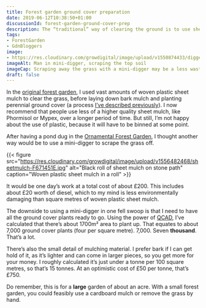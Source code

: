 ```yaml
---
title: Forest garden ground cover preparation
date: 2019-06-12T10:38:50+01:00
discussionId: forest-garden-ground-cover-prep
description: The “traditional” way of clearing the ground is to use sheet mulch. An alternative and possibly less wasteful way is to scrape the ground with a mini-digger.
tags: 
- ForestGarden
- GdnBloggers
image: 
- https://res.cloudinary.com/growdigital/image/upload/v1550874433/digger-11EE9734.jpg
imageAlt: Man in mini-digger, scraping the top soil
imageCap: Scraping away the grass with a mini-digger may be a less wasteful approach
draft: false
---
```


In the [original forest garden](https://www.forestgarden.wales/blog/forest-garden-plan-pgi/), I used vast amounts of woven plastic sheet mulch to clear the grass, before laying down bark mulch and planting perennial ground cover (a process [I’ve described previously](https://www.forestgarden.wales/blog/establish-ground-cover/)). I now recommend that people use less of a higher quality sheet mulch, like Phormisol or Mypex, over a longer period of time. But still, I’m not happy about the use of plastic, because it will have to be binned at some point.

After having a pond dug in the [Ornamental Forest Garden](https://www.forestgarden.wales/blog/introducing-ornamental-maintenance-free-forest-garden/), I thought another way would be to use a mini-digger to scrape the grass off. 

{{< figure src="https://res.cloudinary.com/growdigital/image/upload/v1556482468/sheetmulch-F671451E.jpg" alt="Black roll of sheet mulch on stone path" caption="Woven plastic sheet mulch in a roll" >}}

It would be one day’s work at a total cost of about £200. This includes about £20 worth of diesel, which to my mind is less environmentally damaging than square metres of woven plastic sheet mulch.

The downside to using a mini-digger in one fell swoop is that I need to have all the ground cover plants ready to go. Using the power of [QCAD](https://www.qcad.org), I’ve calculated that there’s about 1700m² area to plant up. That equates to about 7,000 ground cover plants (four per square metre). 7,000. Seven **thousand**. That’s a lot. 

There’s also the small detail of mulching material. I prefer bark if I can get hold of it, as it’s lighter and can come in larger pieces, so you get more for your money. I roughly calculated it’s just under a tonne per 100 square metres, so that’s 15 tonnes. At an optimistic cost of £50 per tonne, that’s £750.

Do remember, this is for a **large** garden of about an acre. With a small forest garden, you could feasibly use a cardboard mulch or remove the grass by hand. 
